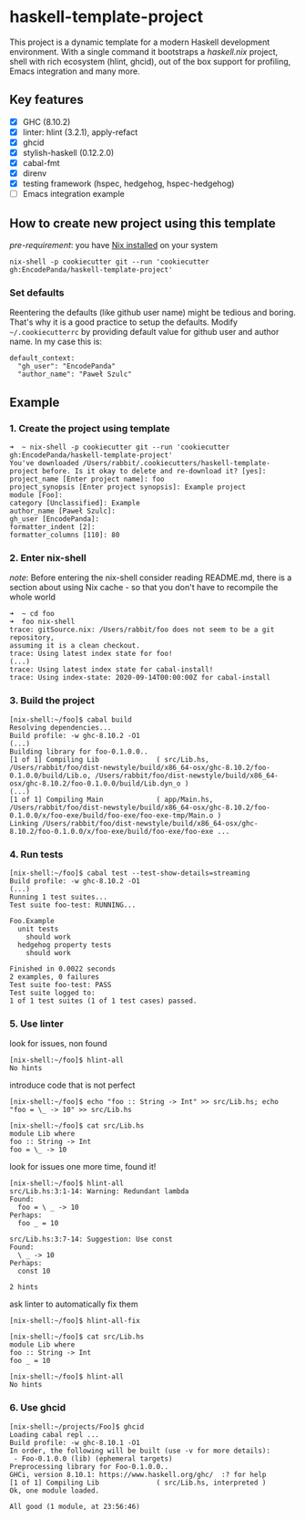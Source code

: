 # haskell-template-project

This project is a dynamic template for a modern Haskell development environment. With a single command it bootstraps a *haskell.nix* project, shell with rich ecosystem (hlint, ghcid), out of the box support for profiling, Emacs integration and many more.

## Key features

- [x] GHC (8.10.2)
- [x] linter: hlint (3.2.1), apply-refact
- [x] ghcid
- [x] stylish-haskell (0.12.2.0)
- [x] cabal-fmt
- [x] direnv
- [x] testing framework (hspec, hedgehog, hspec-hedgehog)
- [ ] Emacs integration example

## How to create new project using this template

*pre-requirement*: you have [Nix installed](https://nixos.org/download.html) on your system

```
nix-shell -p cookiecutter git --run 'cookiecutter gh:EncodePanda/haskell-template-project'
```

### Set defaults

Reentering the defaults (like github user name) might be tedious and boring. That's why it is a good practice to setup the defaults.
Modify `~/.cookiecutterrc` by providing default value for github user and author name.
In my case this is:

```
default_context:
  "gh_user": "EncodePanda"
  "author_name": "Paweł Szulc"
```

## Example

### 1. Create the project using template

```
➜  ~ nix-shell -p cookiecutter git --run 'cookiecutter gh:EncodePanda/haskell-template-project'
You've downloaded /Users/rabbit/.cookiecutters/haskell-template-project before. Is it okay to delete and re-download it? [yes]:
project_name [Enter project name]: foo
project_synopsis [Enter project synopsis]: Example project
module [Foo]:
category [Unclassified]: Example
author_name [Paweł Szulc]:
gh_user [EncodePanda]:
formatter_indent [2]:
formatter_columns [110]: 80
```

### 2. Enter nix-shell

*note*: Before entering the nix-shell consider reading README.md, there is a section about using Nix cache - so that you don't have to recompile the whole world

```
➜  ~ cd foo
➜  foo nix-shell
trace: gitSource.nix: /Users/rabbit/foo does not seem to be a git repository,
assuming it is a clean checkout.
trace: Using latest index state for foo!
(...)
trace: Using latest index state for cabal-install!
trace: Using index-state: 2020-09-14T00:00:00Z for cabal-install
```

### 3. Build the project

```
[nix-shell:~/foo]$ cabal build
Resolving dependencies...
Build profile: -w ghc-8.10.2 -O1
(...)
Building library for foo-0.1.0.0..
[1 of 1] Compiling Lib              ( src/Lib.hs, /Users/rabbit/foo/dist-newstyle/build/x86_64-osx/ghc-8.10.2/foo-0.1.0.0/build/Lib.o, /Users/rabbit/foo/dist-newstyle/build/x86_64-osx/ghc-8.10.2/foo-0.1.0.0/build/Lib.dyn_o )
(...)
[1 of 1] Compiling Main             ( app/Main.hs, /Users/rabbit/foo/dist-newstyle/build/x86_64-osx/ghc-8.10.2/foo-0.1.0.0/x/foo-exe/build/foo-exe/foo-exe-tmp/Main.o )
Linking /Users/rabbit/foo/dist-newstyle/build/x86_64-osx/ghc-8.10.2/foo-0.1.0.0/x/foo-exe/build/foo-exe/foo-exe ...
```

### 4. Run tests

```
[nix-shell:~/foo]$ cabal test --test-show-details=streaming
Build profile: -w ghc-8.10.2 -O1
(...)
Running 1 test suites...
Test suite foo-test: RUNNING...

Foo.Example
  unit tests
    should work
  hedgehog property tests
    should work

Finished in 0.0022 seconds
2 examples, 0 failures
Test suite foo-test: PASS
Test suite logged to:
1 of 1 test suites (1 of 1 test cases) passed.

```

### 5. Use linter

look for issues, non found

```
[nix-shell:~/foo]$ hlint-all
No hints
```

introduce code that is not perfect

```
[nix-shell:~/foo]$ echo "foo :: String -> Int" >> src/Lib.hs; echo "foo = \_ -> 10" >> src/Lib.hs

[nix-shell:~/foo]$ cat src/Lib.hs
module Lib where
foo :: String -> Int
foo = \_ -> 10
```

look for issues one more time, found it!

```
[nix-shell:~/foo]$ hlint-all
src/Lib.hs:3:1-14: Warning: Redundant lambda
Found:
  foo = \ _ -> 10
Perhaps:
  foo _ = 10

src/Lib.hs:3:7-14: Suggestion: Use const
Found:
  \ _ -> 10
Perhaps:
  const 10

2 hints
```

ask linter to automatically fix them

```
[nix-shell:~/foo]$ hlint-all-fix

[nix-shell:~/foo]$ cat src/Lib.hs
module Lib where
foo :: String -> Int
foo _ = 10

[nix-shell:~/foo]$ hlint-all
No hints
```

### 6. Use ghcid

```
[nix-shell:~/projects/Foo]$ ghcid
Loading cabal repl ...
Build profile: -w ghc-8.10.1 -O1
In order, the following will be built (use -v for more details):
 - Foo-0.1.0.0 (lib) (ephemeral targets)
Preprocessing library for Foo-0.1.0.0..
GHCi, version 8.10.1: https://www.haskell.org/ghc/  :? for help
[1 of 1] Compiling Lib              ( src/Lib.hs, interpreted )
Ok, one module loaded.

All good (1 module, at 23:56:46)




```
